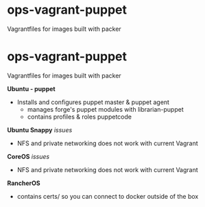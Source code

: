 # ops-vagrant-puppet
Vagrantfiles for images built with packer

# ops-vagrant-puppet
Vagrantfiles for images built with packer

**Ubuntu - puppet**
- Installs and configures puppet master & puppet agent
  - manages forge's puppet modules with librarian-puppet
  - contains profiles & roles puppetcode

**Ubuntu Snappy**
*issues*
  - NFS and private networking does not work with current Vagrant

**CoreOS**
*issues*
  - NFS and private networking does not work with current Vagrant

**RancherOS**
- contains certs/ so you can connect to docker outside of the box 

